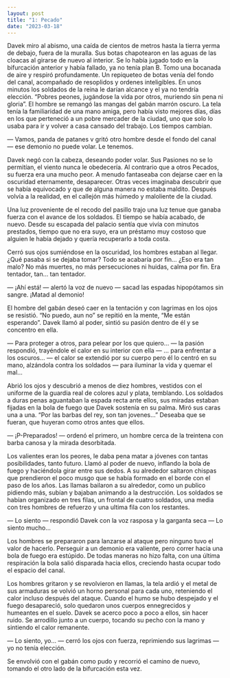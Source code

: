 ```yaml
---
layout: post
title: "1: Pecado"
date: "2023-03-18"
---
```


Davek miro al abismo, una caída de cientos de metros hasta la tierra yerma de debajo, fuera de la muralla. Sus botas chapotearon en las aguas de las cloacas al girarse de nuevo al interior. Se lo había jugado todo en la bifurcación anterior y había fallado, ya no tenía plan B. Tomo una bocanada de aire y respiró profundamente. Un repiqueteo de botas venía del fondo del canal, acompañado de resoplidos y ordenes inteligibles. En unos minutos los soldados de la reina le darían alcance y el ya no tendría elección.
“Pobres peones, jugándose la vida por otros, muriendo sin pena ni gloria”. El hombre se remangó las mangas del gabán marrón oscuro. La tela tenía la familiaridad de una mano amiga, pero había visto mejores días, días en los que perteneció a un pobre mercader de la ciudad, uno que solo lo usaba para ir y volver a casa cansado del trabajo. Los tiempos cambian.

— Vamos, panda de patanes v gritó otro hombre desde el fondo del canal — ese demonio no puede volar. Le tenemos.

Davek negó con la cabeza, deseando poder volar. Sus Pasiones no se lo permitían, el viento nunca le obedecería. Al contrario que a otros Pecados, su fuerza era una mucho peor. A menudo fantaseaba con dejarse caer en la oscuridad eternamente, desaparecer. Otras veces imaginaba descubrir que se había equivocado y que de alguna manera no estaba maldito. Después volvía a la realidad, en el callejón más húmedo y maloliente de la ciudad.

Una luz proveniente de el recodo del pasillo trajo una luz tenue que ganaba fuerza con el avance de los soldados. El tiempo se había acabado, de nuevo. Desde su escapada del palacio sentía que vivía con minutos prestados, tiempo que no era suyo, era un préstamo muy costoso que alguien le había dejado y quería recuperarlo a toda costa.

Cerró sus ojos sumiéndose en la oscuridad, los hombres estaban al llegar. ¿Qué pasaba si se dejaba tomar? Todo se acabaría por fin… ¿Eso era tan malo? No más muertes, no más persecuciones ni huidas, calma por fin. Era tentador, tan… tan tentador.

— ¡Ahí está! — alertó la voz de nuevo — sacad las espadas hipopótamos sin sangre. ¡Matad al demonio!

El hombre del gabán deseó caer en la tentación y con lagrimas en los ojos se resistió. “No puedo, aun no” se repitió en la mente, “Me están esperando”. Davek llamó al poder, sintió su pasión dentro de él y se concentro en ella.

— Para proteger a otros, para pelear por los que quiero… — la pasión respondió, trayéndole el calor en su interior con ella — … para enfrentar a los oscuros… — el calor se extendió por su cuerpo pero él lo centró en su mano, alzándola contra los soldados — para iluminar la vida y quemar el mal…

Abrió los ojos y descubrió a menos de diez hombres, vestidos con el uniforme de la guardia real de colores azul y plata, temblando. Los soldados a duras penas aguantaban la espada recta ante ellos, sus miradas estaban fijadas en la bola de fuego que Davek sostenía en su palma. Miró sus caras una a una. “Por las barbas del rey, son tan jovenes…” Deseaba que se fueran, que huyeran como otros antes que ellos.

— ¡P-Preparados! — ordenó el primero, un hombre cerca de la treintena con barba canosa y la mirada desorbitada.

Los valientes eran los peores, le daba pena matar a jóvenes con tantas posibilidades, tanto futuro. Llamó al poder de nuevo, inflando la bola de fuego y haciéndola girar entre sus dedos. A su alrededor saltaron chispas que prendieron el poco musgo que se había formado en el borde con el paso de los años. Las llamas bailaron a su alrededor, como un publico pidiendo más, subían y bajaban animando a la destrucción. Los soldados se habían organizado en tres filas, un frontal de cuatro soldados, una media con tres hombres de refuerzo y una ultima fila con los restantes.

— Lo siento — respondió Davek con la voz rasposa y la garganta seca — Lo siento mucho…

Los hombres se prepararon para lanzarse al ataque pero ninguno tuvo el valor de hacerlo. Perseguir a un demonio era valiente, pero correr hacia una bola de fuego era estúpido. De todas maneras no hizo falta, con una última respiración la bola salió disparada hacia ellos, creciendo hasta ocupar todo el espacio del canal.

Los hombres gritaron y se revolvieron en llamas, la tela ardió y el metal de sus armaduras se volvió un horno personal para cada uno, reteniendo el calor incluso después del ataque. Cuando el humo se hubo despejado y el fuego desapareció, solo quedaron unos cuerpos ennegrecidos y humeantes en el suelo. Davek se acerco poco a poco a ellos, sin hacer ruido. Se arrodillo junto a un cuerpo, tocando su pecho con la mano y sintiendo el calor remanente.

— Lo siento, yo… — cerró los ojos con fuerza, reprimiendo sus lagrimas — yo no tenía elección.

Se envolvió con el gabán como pudo y recorrió el camino de nuevo, tomando el otro lado de la bifurcación esta vez.
